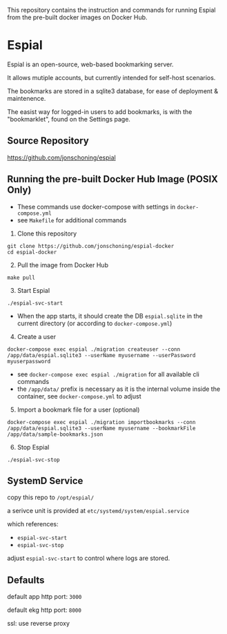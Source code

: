 This repository contains the instruction and commands for running Espial from the pre-built docker images on Docker Hub.

# Espial

Espial is an open-source, web-based bookmarking server.

It allows mutiple accounts, but currently intended for self-host scenarios.

The bookmarks are stored in a sqlite3 database, for ease of deployment & maintenence.

The easist way for logged-in users to add bookmarks, is with the "bookmarklet", found on the Settings page.

## Source Repository

https://github.com/jonschoning/espial

## Running the pre-built Docker Hub Image (POSIX Only)

 - These commands use docker-compose with settings in `docker-compose.yml`
 - see `Makefile` for additional commands

1. Clone this repository

```
git clone https://github.com/jonschoning/espial-docker
cd espial-docker
```

2. Pull the image from Docker Hub

```
make pull
```

3. Start Espial

```
./espial-svc-start
```

 - When the app starts, it should create the DB `espial.sqlite` in the current directory (or according to `docker-compose.yml`)

4. Create a user

```
docker-compose exec espial ./migration createuser --conn /app/data/espial.sqlite3 --userName myusername --userPassword myuserpassword
```

 - see `docker-compose exec espial ./migration` for all available cli commands
 - the `/app/data/` prefix is necessary as it is the internal volume inside the container, see `docker-compose.yml` to adjust 

5. Import a bookmark file for a user (optional)

```
docker-compose exec espial ./migration importbookmarks --conn /app/data/espial.sqlite3 --userName myusername --bookmarkFile /app/data/sample-bookmarks.json
```

6. Stop Espial

```
./espial-svc-stop
```


## SystemD Service

copy this repo to `/opt/espial/`

a serivce unit is provided at `etc/systemd/system/espial.service`

which references:
  - `espial-svc-start`
  - `espial-svc-stop`

adjust `espial-svc-start` to control where logs are stored.

## Defaults

default app http port: `3000`

default ekg http port: `8000`

ssl: use reverse proxy

